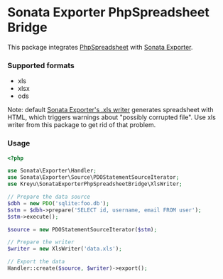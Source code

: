 # Sonata Exporter PhpSpreadsheet Bridge

This package integrates [PhpSpreadsheet](https://github.com/PHPOffice/PhpSpreadsheet) with [Sonata Exporter](https://github.com/sonata-project/exporter).

### Supported formats

- xls
- xlsx
- ods
  
Note: default [Sonata Exporter's .xls writer](https://github.com/sonata-project/exporter/blob/2.x/src/Writer/XlsWriter.php) generates spreadsheet with HTML, which triggers warnings about "possibly corrupted file". Use xls writer from this package to get rid of that problem.

### Usage

```php
<?php

use Sonata\Exporter\Handler;
use Sonata\Exporter\Source\PDOStatementSourceIterator;
use Kreyu\SonataExporterPhpSpreadsheetBridge\XlsWriter;

// Prepare the data source
$dbh = new PDO('sqlite:foo.db');
$stm = $dbh->prepare('SELECT id, username, email FROM user');
$stm->execute();

$source = new PDOStatementSourceIterator($stm);

// Prepare the writer
$writer = new XlsWriter('data.xls');

// Export the data
Handler::create($source, $writer)->export();
```
